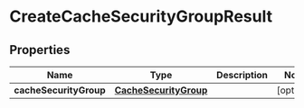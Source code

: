 

# CreateCacheSecurityGroupResult


## Properties

| Name | Type | Description | Notes |
|------------ | ------------- | ------------- | -------------|
|**cacheSecurityGroup** | [**CacheSecurityGroup**](CacheSecurityGroup.md) |  |  [optional] |



